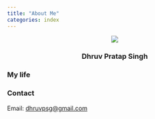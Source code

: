 ```yaml
---
title: "About Me"
categories: index
---
```


<p align="center">
  <img src="./../../../assets/images/dhruv.jpg"/>
</p>

<h3 align="center">
  Dhruv Pratap Singh
</h3>


### My life

### Contact
Email: dhruvpsg@gmail.com
